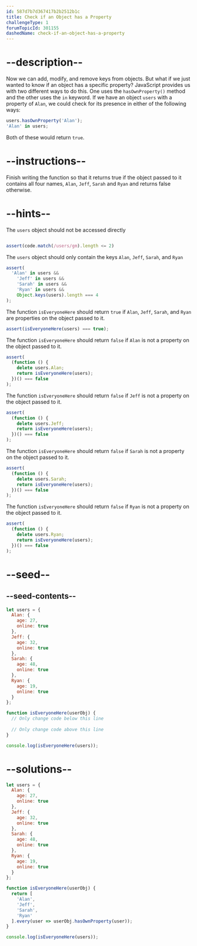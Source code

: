 ```yaml
---
id: 587d7b7d367417b2b2512b1c
title: Check if an Object has a Property
challengeType: 1
forumTopicId: 301155
dashedName: check-if-an-object-has-a-property
---
```


# --description--

Now we can add, modify, and remove keys from objects. But what if we just wanted to know if an object has a specific property? JavaScript provides us with two different ways to do this. One uses the `hasOwnProperty()` method and the other uses the `in` keyword. If we have an object `users` with a property of `Alan`, we could check for its presence in either of the following ways:

```js
users.hasOwnProperty('Alan');
'Alan' in users;
```

Both of these would return `true`.

# --instructions--

Finish writing the function so that it returns true if the object passed to it contains all four names, `Alan`, `Jeff`, `Sarah` and `Ryan` and returns false otherwise.

# --hints--

The `users` object should not be accessed directly

```js 

assert(code.match(/users/gm).length <= 2)

```

The `users` object should only contain the keys `Alan`, `Jeff`, `Sarah`, and `Ryan`

```js
assert(
  'Alan' in users &&
    'Jeff' in users &&
    'Sarah' in users &&
    'Ryan' in users &&
    Object.keys(users).length === 4
);
```

The function `isEveryoneHere` should return `true` if `Alan`, `Jeff`, `Sarah`, and `Ryan` are properties on the object passed to it. 

```js
assert(isEveryoneHere(users) === true);
```

The function `isEveryoneHere` should return `false` if `Alan` is not a property on the object passed to it.

```js
assert(
  (function () {
    delete users.Alan;
    return isEveryoneHere(users);
  })() === false
);
```

The function `isEveryoneHere` should return `false` if `Jeff` is not a property on the object passed to it.

```js
assert(
  (function () {
    delete users.Jeff;
    return isEveryoneHere(users);
  })() === false
);
```

The function `isEveryoneHere` should return `false` if `Sarah` is not a property on the object passed to it.

```js
assert(
  (function () {
    delete users.Sarah;
    return isEveryoneHere(users);
  })() === false
);
```

The function `isEveryoneHere` should return `false` if `Ryan` is not a property on the object passed to it.

```js
assert(
  (function () {
    delete users.Ryan;
    return isEveryoneHere(users);
  })() === false
);
```

# --seed--

## --seed-contents--

```js
let users = {
  Alan: {
    age: 27,
    online: true
  },
  Jeff: {
    age: 32,
    online: true
  },
  Sarah: {
    age: 48,
    online: true
  },
  Ryan: {
    age: 19,
    online: true
  }
};

function isEveryoneHere(userObj) {
  // Only change code below this line
  
  // Only change code above this line
}

console.log(isEveryoneHere(users));
```

# --solutions--

```js
let users = {
  Alan: {
    age: 27,
    online: true
  },
  Jeff: {
    age: 32,
    online: true
  },
  Sarah: {
    age: 48,
    online: true
  },
  Ryan: {
    age: 19,
    online: true
  }
};

function isEveryoneHere(userObj) {
  return [
    'Alan',
    'Jeff',
    'Sarah',
    'Ryan'
  ].every(user => userObj.hasOwnProperty(user));
}

console.log(isEveryoneHere(users));
```

